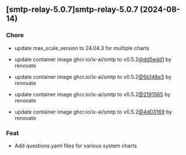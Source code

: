 

## [smtp-relay-5.0.7]smtp-relay-5.0.7 (2024-08-14)

### Chore



- update max_scale_version to 24.04.3 for multiple charts

- update container image ghcr.io/ix-ai/smtp to v0.5.2[@dd5edd1](https://github.com/dd5edd1) by renovate

- update container image ghcr.io/ix-ai/smtp to v0.5.2[@5b148e3](https://github.com/5b148e3) by renovate

- update container image ghcr.io/ix-ai/smtp to v0.5.2[@2191565](https://github.com/2191565) by renovate

- update container image ghcr.io/ix-ai/smtp to v0.5.2[@4d03169](https://github.com/4d03169) by renovate

### Feat



- Add questions.yaml files for various system charts